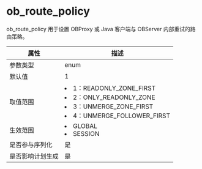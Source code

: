 # ob_route_policy

ob_route_policy 用于设置 OBProxy 或 Java 客户端与 OBServer 内部重试的路由策略。

|  **属性**  |                                                                                                                             **描述**                                                                                                                             |
|----------|----------------------------------------------------------------------------------------------------------------------------------------------------------------------------------------------------------------------------------------------------------------|
| 参数类型     | enum                                                                                                                                                                                                                                                           |
| 默认值      | 1                                                                                                                                                                                                                                                              |
| 取值范围     | <li> 1：READONLY_ZONE_FIRST   <li> 2：ONLY_READONLY_ZONE   <li> 3：UNMERGE_ZONE_FIRST   <li> 4：UNMERGE_FOLLOWER_FIRST    |
| 生效范围     | <li> GLOBAL   <li> SESSION                                                                                                                                                        |
| 是否参与序列化  | 是                                                                                                                                                                                                                                                              |
| 是否影响计划生成 | 是                                                                                                                                                                                                                                                              |
